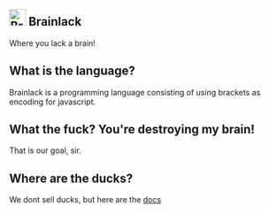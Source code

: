 

## <img width=30px height=30px src="https://cdn.clickette.net/r/brainlack.png" alt="Brainlack"></a> Brainlack
Where you lack a brain!

## What is the language?
Brainlack is a programming language consisting of using brackets as encoding for javascript.

## What the fuck? You're destroying my brain!
That is our goal, sir.

## Where are the ducks?
We dont sell ducks, but here are the [docs](https://brainlack.github.io)
